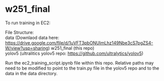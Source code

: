 # w251_final

To run training in EC2:

File Structure:  
    data  (Downlaod data here: https://drive.google.com/file/d/1uVFT3pbONUImLhz149Nbe3cS7pgZS4-W/view?usp=sharing)
    w251_final (this repo)  
    yolov5 (ultralitics yolov5 repo: https://github.com/ultralytics/yolov5)  
  
Run the ec2_training_script.ipynb file within this repo. Relative paths may need to be modified to point to the train.py file in the yolov5 repo and to the data in the data directory.


